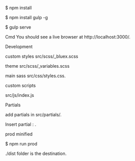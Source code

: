 
$ npm install



$ npm install gulp -g

$ gulp serve

Cmd
You should see a live browser at http://localhost:3000/.

Development

custom styles
src/scss/_bluex.scss

theme
src/scss/_variables.scss

main sass
 src/css/styles.css.

custom scripts

src/js/index.js

Partials

add partials in src/partials/.

Insert partial : <partial src="header.html"></partial>.

prod minified

$ npm run prod

./dist folder is the destination.